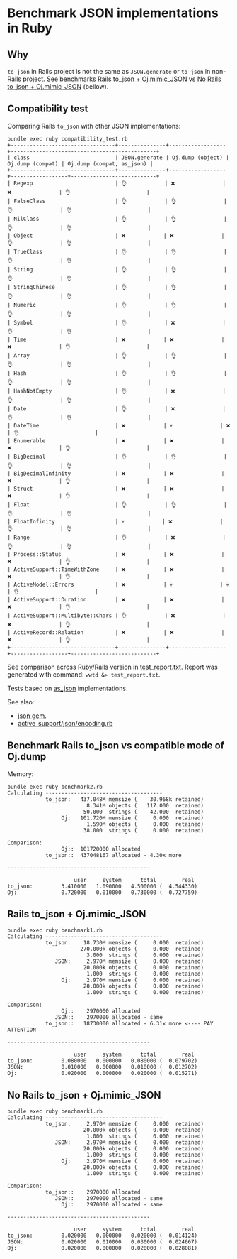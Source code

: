 # Benchmark JSON implementations in Ruby

## Why

`to_json` in Rails project is not the same as `JSON.generate` or `to_json` in non-Rails project. See benchmarks [Rails to_json + Oj.mimic_JSON](https://github.com/stereobooster/ruby-json-benchmark#rails-to_json--ojmimic_json) vs [No Rails to_json + Oj.mimic_JSON](https://github.com/stereobooster/ruby-json-benchmark#no-rails-to_json--ojmimic_json) (bellow).

## Compatibility test

Comparing Rails `to_json` with other JSON implementations:

```
bundle exec ruby compatibility_test.rb
+---------------------------------+---------------+------------------+------------------+---------------------------+
| class                           | JSON.generate | Oj.dump (object) | Oj.dump (compat) | Oj.dump (compat, as_json) |
+---------------------------------+---------------+------------------+------------------+---------------------------+
| Regexp                          | 👌            | ❌               | ❌               | 👌                        |
| FalseClass                      | 👌            | 👌               | 👌               | 👌                        |
| NilClass                        | 👌            | 👌               | 👌               | 👌                        |
| Object                          | ❌            | ❌               | 👌               | 👌                        |
| TrueClass                       | 👌            | 👌               | 👌               | 👌                        |
| String                          | 👌            | 👌               | 👌               | 👌                        |
| StringChinese                   | 👌            | 👌               | 👌               | 👌                        |
| Numeric                         | 👌            | 👌               | 👌               | 👌                        |
| Symbol                          | 👌            | ❌               | 👌               | 👌                        |
| Time                            | ❌            | ❌               | ❌               | 👌                        |
| Array                           | 👌            | 👌               | 👌               | 👌                        |
| Hash                            | 👌            | 👌               | 👌               | 👌                        |
| HashNotEmpty                    | 👌            | ❌               | 👌               | 👌                        |
| Date                            | 👌            | ❌               | 👌               | 👌                        |
| DateTime                        | ❌            | 💀               | ❌               | 👌                        |
| Enumerable                      | ❌            | ❌               | ❌               | 👌                        |
| BigDecimal                      | 👌            | 👌               | 👌               | 👌                        |
| BigDecimalInfinity              | ❌            | ❌               | ❌               | 👌                        |
| Struct                          | ❌            | ❌               | ❌               | 👌                        |
| Float                           | 👌            | 👌               | 👌               | 👌                        |
| FloatInfinity                   | 💀            | ❌               | 👌               | 👌                        |
| Range                           | 👌            | ❌               | 👌               | 👌                        |
| Process::Status                 | ❌            | ❌               | ❌               | 👌                        |
| ActiveSupport::TimeWithZone     | ❌            | ❌               | ❌               | 👌                        |
| ActiveModel::Errors             | ❌            | 💀               | 💀               | 👌                        |
| ActiveSupport::Duration         | ❌            | ❌               | ❌               | 👌                        |
| ActiveSupport::Multibyte::Chars | 👌            | ❌               | ❌               | 👌                        |
| ActiveRecord::Relation          | ❌            | ❌               | ❌               | 👌                        |
+---------------------------------+---------------+------------------+------------------+---------------------------+
```

See comparison across Ruby/Rails version in [test_report.txt](test_report.txt). Report was generated with command: `wwtd &> test_report.txt`.

Tests based on [as_json](http://apidock.com/rails/ActiveResource/Base/as_json) implementations.

See also:
- [json gem](https://github.com/ruby/ruby/tree/202bbda2bf5f25343e286099140fb9282880ecba/ext/json/lib/json/add).
- [active_support/json/encoding.rb](https://github.com/rails/rails/blob/92703a9ea5d8b96f30e0b706b801c9185ef14f0e/activesupport/lib/active_support/json/encoding.rb)

## Benchmark Rails to_json vs compatible mode of Oj.dump

Memory:

```
bundle exec ruby benchmark2.rb
Calculating -------------------------------------
            to_json:   437.048M memsize (    30.968k retained)
                         8.341M objects (   117.000  retained)
                        50.000  strings (    42.000  retained)
                 Oj:   101.720M memsize (     0.000  retained)
                         1.590M objects (     0.000  retained)
                        38.000  strings (     0.000  retained)

Comparison:
                 Oj::  101720000 allocated
            to_json::  437048167 allocated - 4.30x more

---------------------------------------------

                     user     system      total        real
to_json:         3.410000   1.090000   4.500000 (  4.544330)
Oj:              0.720000   0.010000   0.730000 (  0.727759)
```

## Rails to_json + Oj.mimic_JSON

```
bundle exec ruby benchmark1.rb
Calculating -------------------------------------
            to_json:    18.730M memsize (     0.000  retained)
                       270.000k objects (     0.000  retained)
                         3.000  strings (     0.000  retained)
               JSON:     2.970M memsize (     0.000  retained)
                        20.000k objects (     0.000  retained)
                         1.000  strings (     0.000  retained)
                 Oj:     2.970M memsize (     0.000  retained)
                        20.000k objects (     0.000  retained)
                         1.000  strings (     0.000  retained)

Comparison:
                 Oj::    2970000 allocated
               JSON::    2970000 allocated - same
            to_json::   18730000 allocated - 6.31x more <---- PAY ATTENTION

---------------------------------------------

                     user     system      total        real
to_json:         0.080000   0.000000   0.080000 (  0.079702)
JSON:            0.010000   0.000000   0.010000 (  0.012702)
Oj:              0.020000   0.000000   0.020000 (  0.015271)
```

## No Rails to_json + Oj.mimic_JSON

```
bundle exec ruby benchmark1.rb
Calculating -------------------------------------
            to_json:     2.970M memsize (     0.000  retained)
                        20.000k objects (     0.000  retained)
                         1.000  strings (     0.000  retained)
               JSON:     2.970M memsize (     0.000  retained)
                        20.000k objects (     0.000  retained)
                         1.000  strings (     0.000  retained)
                 Oj:     2.970M memsize (     0.000  retained)
                        20.000k objects (     0.000  retained)
                         1.000  strings (     0.000  retained)

Comparison:
            to_json::    2970000 allocated
               JSON::    2970000 allocated - same
                 Oj::    2970000 allocated - same

---------------------------------------------

                     user     system      total        real
to_json:         0.020000   0.000000   0.020000 (  0.014124)
JSON:            0.020000   0.010000   0.030000 (  0.024667)
Oj:              0.020000   0.000000   0.020000 (  0.028081)
```
